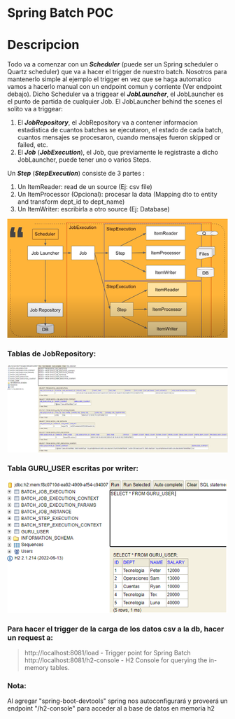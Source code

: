 # Spring Batch POC

# Descripcion
Todo va a comenzar con un ***Scheduler*** (puede ser un Spring scheduler o Quartz scheduler)
que va a hacer el trigger de nuestro batch. Nosotros para mantenerlo simple al ejemplo el trigger en vez 
que se haga automatico vamos a hacerlo manual con un endpoint comun y corriente (Ver endpoint debajo).
Dicho Scheduler va a triggear el ***JobLauncher***,  el JobLauncher es el punto de partida 
de cualquier Job. El JobLauncher behind the scenes el solito va a triggear:
1. El ***JobRepository***, el JobRepository va a contener informacion estadistica de cuantos batches se ejecutaron, 
el estado de cada batch, cuantos mensajes se procesaron, cuando mensajes fueron skipped or failed, etc.
2.  El ***Job*** (***JobExecution***), el Job, que previamente le registraste a dicho JobLauncher, puede tener uno o varios Steps.

Un ***Step*** (***StepExecution***) consiste de 3 partes :
1. Un ItemReader: read de un source (Ej: csv file)
2. Un ItemProcessor (Opcional): procesar la data (Mapping dto to entity and transform dept_id to dept_name)
3. Un ItemWriter: escribirla a otro source (Ej: Database)

![alt text](https://github.com/estebanbri/Spring-Batch-POC/blob/master/workflow.png)

### Tablas de JobRepository:
![alt text](https://github.com/estebanbri/Spring-Batch-POC/blob/master/result-job-repository.png)

### Tabla GURU_USER escritas por writer:
![alt text](https://github.com/estebanbri/Spring-Batch-POC/blob/master/result-job-output.png)

### Para hacer el trigger de la carga de los datos csv a la db, hacer un request a:
> http://localhost:8081/load - Trigger point for Spring Batch
> http://localhost:8081/h2-console - H2 Console for querying the in-memory tables.

### Nota: 
Al agregar "spring-boot-devtools" spring nos autoconfigurará y proveerá un endpoint "/h2-console"
para acceder al a base de datos en memoria h2
